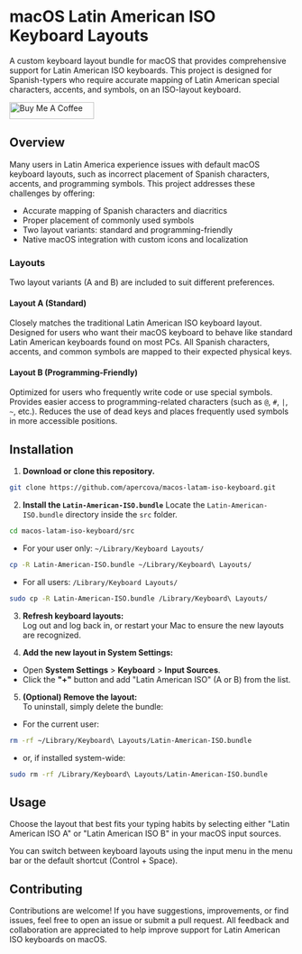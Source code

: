 # macOS Latin American ISO Keyboard Layouts

A custom keyboard layout bundle for macOS that provides comprehensive support for Latin American ISO keyboards. This project is designed for Spanish-typers who require accurate mapping of Latin American special characters, accents, and symbols, on an ISO-layout keyboard.

<a href="https://www.buymeacoffee.com/apercova" target="_blank"><img src="https://cdn.buymeacoffee.com/buttons/default-blue.png" alt="Buy Me A Coffee" height="30" width="150"></a>

## Overview

Many users in Latin America experience issues with default macOS keyboard layouts, such as incorrect placement of Spanish characters, accents, and programming symbols. This project addresses these challenges by offering:

- Accurate mapping of Spanish characters and diacritics
- Proper placement of commonly used symbols
- Two layout variants: standard and programming-friendly
- Native macOS integration with custom icons and localization

### Layouts
Two layout variants (A and B) are included to suit different preferences.

#### Layout A (Standard)
Closely matches the traditional Latin American ISO keyboard layout.
Designed for users who want their macOS keyboard to behave like standard Latin American keyboards found on most PCs.
All Spanish characters, accents, and common symbols are mapped to their expected physical keys.

#### Layout B (Programming-Friendly)
Optimized for users who frequently write code or use special symbols.
Provides easier access to programming-related characters (such as `@`, `#`, `|`, `~`, etc.).
Reduces the use of dead keys and places frequently used symbols in more accessible positions.

## Installation

1. **Download or clone this repository.**
```bash
git clone https://github.com/apercova/macos-latam-iso-keyboard.git
```
2. **Install the `Latin-American-ISO.bundle`**
Locate the `Latin-American-ISO.bundle` directory inside the `src` folder.
```bash
cd macos-latam-iso-keyboard/src
```
- For your user only: `~/Library/Keyboard Layouts/`
```bash
cp -R Latin-American-ISO.bundle ~/Library/Keyboard\ Layouts/
```
- For all users: `/Library/Keyboard Layouts/`
```bash
sudo cp -R Latin-American-ISO.bundle /Library/Keyboard\ Layouts/
```
3. **Refresh keyboard layouts:**  
Log out and log back in, or restart your Mac to ensure the new layouts are recognized.

4. **Add the new layout in System Settings:**
- Open **System Settings** > **Keyboard** > **Input Sources**.  
- Click the **"+"** button and add "Latin American ISO" (A or B) from the list.  

5. **(Optional) Remove the layout:**  
To uninstall, simply delete the bundle:

- For the current user:
```bash
rm -rf ~/Library/Keyboard\ Layouts/Latin-American-ISO.bundle
```
- or, if installed system-wide:
```bash
sudo rm -rf /Library/Keyboard\ Layouts/Latin-American-ISO.bundle
```

## Usage

Choose the layout that best fits your typing habits by selecting either "Latin American ISO A" or "Latin American ISO B" in your macOS input sources.

You can switch between keyboard layouts using the input menu in the menu bar or the default shortcut (Control + Space).

## Contributing

Contributions are welcome! If you have suggestions, improvements, or find issues, feel free to open an issue or submit a pull request. All feedback and collaboration are appreciated to help improve support for Latin American ISO keyboards on macOS.